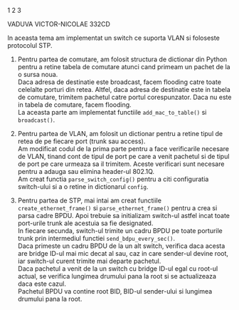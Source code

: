 1 2 3

VADUVA VICTOR-NICOLAE 332CD

In aceasta tema am implementat un switch ce suporta VLAN si foloseste protocolul STP.

1. Pentru partea de comutare, am folosit structura de dictionar din Python pentru a retine tabela de comutare atunci cand primeam un pachet de la o sursa noua.  
Daca adresa de destinatie este broadcast, facem flooding catre toate celelalte porturi din retea. Altfel, daca adresa de destinatie este in tabela de comutare, trimitem pachetul catre portul corespunzator. Daca nu este in tabela de comutare, facem flooding.  
La aceasta parte am implementat functiile `add_mac_to_table()` si `broadcast()`.

2. Pentru partea de VLAN, am folosit un dictionar pentru a retine tipul de retea de pe fiecare port (trunk sau access).  
Am modificat codul de la prima parte pentru a face verificarile necesare de VLAN, tinand cont de tipul de port pe care a venit pachetul si de tipul de port pe care urmeaza sa il trimitem. Aceste verificari sunt necesare pentru a adauga sau elimina header-ul 802.1Q.  
Am creat functia `parse_switch_config()` pentru a citi configuratia switch-ului si a o retine in dictionarul `config`.

3. Pentru partea de STP, mai intai am creat functiile `create_ethernet_frame()` si `parse_ethernet_frame()` pentru a crea si parsa cadre BPDU.
Apoi trebuie sa initializam switch-ul astfel incat toate port-urile trunk ale acestuia sa fie designated.  
In fiecare secunda, switch-ul trimite un cadru BPDU pe toate porturile trunk prin intermediul functiei `send_bdpu_every_sec()`.  
Daca primeste un cadru BPDU de la un alt switch, verifica daca acesta are bridge ID-ul mai mic decat al sau, caz in care sender-ul devine root, iar switch-ul curent trimite mai departe pachetul.  
Daca pachetul a venit de la un switch cu bridge ID-ul egal cu root-ul actual, se verifica lungimea drumului pana la root si se actualizeaza daca este cazul.  
Pachetul BPDU va contine root BID, BID-ul sender-ului si lungimea drumului pana la root.
